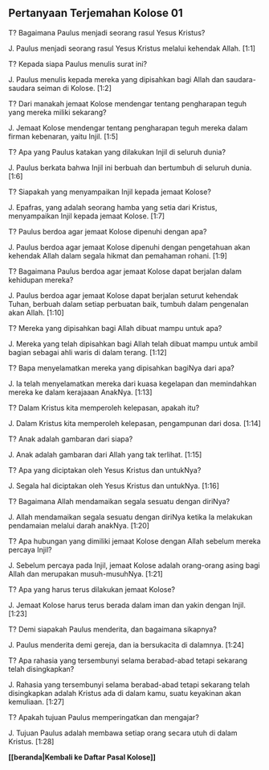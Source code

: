 ﻿## Pertanyaan Terjemahan Kolose 01 ##

T? Bagaimana Paulus menjadi seorang rasul Yesus Kristus?

J. Paulus menjadi seorang rasul Yesus Kristus melalui kehendak Allah. [1:1]

T? Kepada siapa Paulus menulis surat ini?

J. Paulus menulis kepada mereka yang dipisahkan bagi Allah dan saudara-saudara seiman di Kolose. [1:2]

T? Dari manakah jemaat Kolose mendengar tentang pengharapan teguh yang mereka miliki sekarang?

J. Jemaat Kolose mendengar tentang pengharapan teguh mereka dalam firman kebenaran, yaitu Injil. [1:5]

T? Apa yang Paulus katakan yang dilakukan Injil di seluruh dunia?

J. Paulus berkata bahwa Injil ini berbuah dan bertumbuh di seluruh dunia. [1:6]

T? Siapakah yang menyampaikan Injil kepada jemaat Kolose?

J. Epafras, yang adalah seorang hamba yang setia dari Kristus, menyampaikan Injil kepada jemaat Kolose. [1:7]

T? Paulus berdoa agar jemaat Kolose dipenuhi dengan apa?

J. Paulus berdoa agar jemaat Kolose dipenuhi dengan pengetahuan akan kehendak Allah dalam segala hikmat dan pemahaman rohani. [1:9]

T? Bagaimana Paulus berdoa agar jemaat Kolose dapat berjalan dalam kehidupan mereka?

J. Paulus berdoa agar jemaat Kolose dapat berjalan seturut kehendak Tuhan, berbuah dalam setiap perbuatan baik, tumbuh dalam pengenalan akan Allah. [1:10]

T? Mereka yang dipisahkan bagi Allah dibuat mampu untuk apa?

J. Mereka yang telah dipisahkan bagi Allah telah dibuat mampu untuk ambil bagian sebagai ahli waris di dalam terang. [1:12]

T? Bapa menyelamatkan mereka yang dipisahkan bagiNya dari apa?

J. Ia telah menyelamatkan mereka dari kuasa kegelapan dan memindahkan mereka ke dalam kerajaaan AnakNya. [1:13]

T? Dalam Kristus kita memperoleh kelepasan, apakah itu?

J. Dalam Kristus kita memperoleh kelepasan, pengampunan dari dosa. [1:14]

T? Anak adalah gambaran dari siapa?

J. Anak adalah gambaran dari Allah yang tak terlihat. [1:15]

T? Apa yang diciptakan oleh Yesus Kristus dan untukNya?

J. Segala hal diciptakan oleh Yesus Kristus dan untukNya. [1:16]

T? Bagaimana Allah mendamaikan segala sesuatu dengan diriNya?

J. Allah mendamaikan segala sesuatu dengan diriNya ketika Ia melakukan pendamaian melalui darah anakNya. [1:20]

T? Apa hubungan yang dimiliki jemaat Kolose dengan Allah sebelum mereka percaya Injil?

J. Sebelum percaya pada Injil, jemaat Kolose adalah orang-orang asing bagi Allah dan merupakan musuh-musuhNya. [1:21]

T? Apa yang harus terus dilakukan jemaat Kolose?

J. Jemaat Kolose harus terus berada dalam iman dan yakin dengan Injil. [1:23]

T? Demi siapakah Paulus menderita, dan bagaimana sikapnya?

J. Paulus menderita demi gereja, dan ia bersukacita di dalamnya. [1:24]

T? Apa rahasia yang tersembunyi selama berabad-abad tetapi sekarang telah disingkapkan?

J. Rahasia yang tersembunyi selama berabad-abad tetapi sekarang telah disingkapkan adalah Kristus ada di dalam kamu, suatu keyakinan akan kemuliaan. [1:27]

T? Apakah tujuan Paulus memperingatkan dan mengajar?

J. Tujuan Paulus adalah membawa setiap orang secara utuh di dalam Kristus. [1:28]

__[[beranda|Kembali ke Daftar Pasal Kolose]]__

